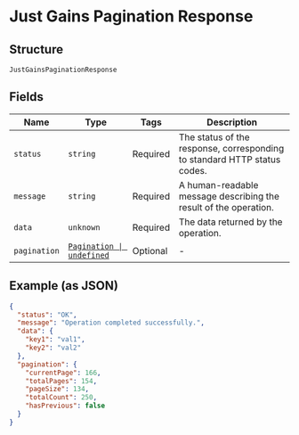 
# Just Gains Pagination Response

## Structure

`JustGainsPaginationResponse`

## Fields

| Name | Type | Tags | Description |
|  --- | --- | --- | --- |
| `status` | `string` | Required | The status of the response, corresponding to standard HTTP status codes. |
| `message` | `string` | Required | A human-readable message describing the result of the operation. |
| `data` | `unknown` | Required | The data returned by the operation. |
| `pagination` | [`Pagination \| undefined`](../../doc/models/pagination.md) | Optional | - |

## Example (as JSON)

```json
{
  "status": "OK",
  "message": "Operation completed successfully.",
  "data": {
    "key1": "val1",
    "key2": "val2"
  },
  "pagination": {
    "currentPage": 166,
    "totalPages": 154,
    "pageSize": 134,
    "totalCount": 250,
    "hasPrevious": false
  }
}
```

